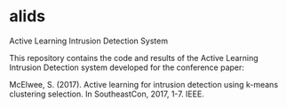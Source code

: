 # alids
Active Learning Intrusion Detection System

This repository contains the code and results of the Active Learning Intrusion Detection 
system developed for the conference paper:

McElwee, S. (2017). Active learning for intrusion detection using k-means clustering 
     selection. In SoutheastCon, 2017, 1-7. IEEE.

